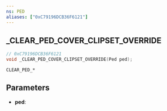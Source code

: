 ```yaml
---
ns: PED
aliases: ["0xC79196DCB36F6121"]
---
```

## _CLEAR_PED_COVER_CLIPSET_OVERRIDE

```c
// 0xC79196DCB36F6121
void _CLEAR_PED_COVER_CLIPSET_OVERRIDE(Ped ped);
```

```
CLEAR_PED_*
```

## Parameters
* **ped**: 


